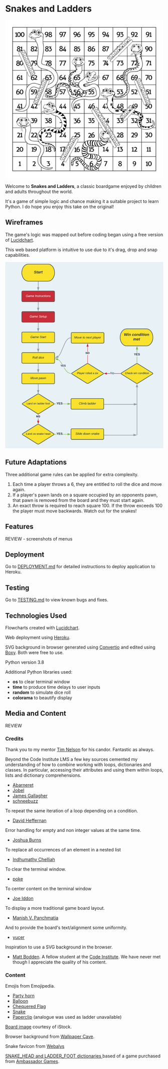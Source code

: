 # **Snakes and Ladders**
![Image of game board](docs/readme/game-image.png "Image of game board") 

Welcome to **Snakes and Ladders**, a classic boardgame enjoyed by children and adults throughout the world.

It's a game of simple logic and chance making it a suitable project to learn Python. 
I do hope you enjoy this take on the original!

## Wireframes
The game's logic was mapped out before coding began using a free version of [Lucidchart](https://www.lucidchart.com/pages/).

This web based platform is intuitive to use due to it's drag, drop and snap capabilities.

![Mockup](docs/wireframes/flowchart.png "Game logic flowchart") 

## Future Adaptations
Three additional game rules can be applied for extra complexity.

1. Each time a player throws a 6, they are entitled to roll the dice and move again.
2. If a player's pawn lands on a square occupied by an opponents pawn, that pawn is removed from the board and they must start again. 
3. An exact throw is required to reach square 100.  If the throw exceeds 100 the player must move backwards. Watch out for the snakes!

## Features
REVIEW - screenshots of menus 

## Deployment
Go to [DEPLOYMENT.md](DEPLOYMENT.md) for detailed instructions to deploy application to Heroku.

## Testing
Go to [TESTING.md](TESTING.md) to view known bugs and fixes.

## Technologies Used
Flowcharts created with [Lucidchart](https://www.lucidchart.com/pages/).

Web deployment using [Heroku](https://www.heroku.com/about).

SVG background in browser generated using [Convertio](https://convertio.co/) and edited using [Boxy](https://boxy-svg.com/).  Both were free to use.

Python version 3.8

Additional Python libraries used:
- **os** to clear terminal window
- **time** to produce time delays to user inputs
- **random** to simulate dice roll
- **colorama** to beautify display

## Media and Content
REVIEW
### Credits
Thank you to my mentor [Tim Nelson](https://tim.2bn.dev/) for his candor.  Fantastic as always.

Beyond the Code Institute LMS a few key sources cemented my understanding of how to combine working with loops, dictionaries and classes. In particular, accessing their attributes and using them within loops, lists and dictionary comprehensions.

- [Abarneret](https://stackoverflow.com/a/17662224)
- [Jobel](https://stackoverflow.com/a/41720350)
- [James Gallagher](https://careerkarma.com/blog/python-convert-list-to-dictionary/)
- [schneebuzz](https://stackoverflow.com/a/59999615)

To repeat the same iteration of a loop depending on a condition.
- [David Heffernan](https://stackoverflow.com/a/7293992)

Error handling for empty and non integer values at the same time.
- [Joshua Burns](https://stackoverflow.com/a/4994509)

    
To replace all occurrences of an element in a nested list
- [Indhumathy Chelliah](https://betterprogramming.pub/10-important-tips-for-using-nested-lists-in-python-38ceca68be35)

To clear the terminal window.
- [poke](https://stackoverflow.com/a/2084628)

To center content on the terminal window
- [Joe Iddon](https://stackoverflow.com/a/52138950)

To display a more traditional game board layout.
- [Manish V. Panchmatia](https://stackoverflow.com/a/55241525)

And to provide the board's text/alignment some uniformity.
- [yucer](https://stackoverflow.com/q/40999973)

Inspiration to use a SVG background in the browser.
- [Matt Bodden](https://github.com/MattBCoding). A fellow student at the [Code Institute](https://codeinstitute.net/).  We have never met though I appreciate the quality of his content.

### Content
Emojis from Emojipedia.
- [Party horn](https://emojipedia.org/party-popper/)
- [Balloon](https://emojipedia.org/balloon/)
- [Chequered Flag](https://emojipedia.org/chequered-flag/)
- [Snake](https://emojipedia.org/snake/)
- [Paperclip](https://emojipedia.org/linked-paperclips/) (analogue was used as ladder unavailable)

[Board image](https://www.istockphoto.com/vector/snakes-and-ladders-black-and-white-gm1066160462-285104267 "Board image") courtesy of iStock.

Browser background from [Wallpaper Cave](https://wallpapercave.com/w/wp9142232).

Snake favicon from [Webalys](https://www.flaticon.com/premium-icon/snake_1476356?term=snake&page=1&position=76&page=1&position=76&related_id=1476356&origin=tag#)

[SNAKE_HEAD and LADDER_FOOT dictionaries ](docs/readme/own-gameboard.png "Own Gameboard") based of a game purchased from [Ambassador Games](http://www.ambassadorgames.com/craftsman-deluxe-game-house.htm).
